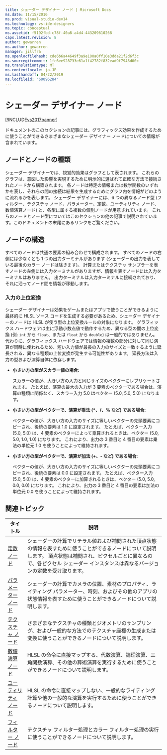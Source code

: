 ```yaml
---
title: シェーダー デザイナー ノード | Microsoft Docs
ms.date: 11/15/2016
ms.prod: visual-studio-dev14
ms.technology: vs-ide-designers
ms.topic: conceptual
ms.assetid: f5192fbd-c78f-40a8-a4d4-443209610268
caps.latest.revision: 8
author: gewarren
ms.author: gewarren
manager: jillfra
ms.openlocfilehash: cde6b6a44649f3a9e100a0ff10e3dda21f2d6f3c
ms.sourcegitcommit: 1fc6ee928733e61a1f42782f832ead9f7946d00c
ms.translationtype: MT
ms.contentlocale: ja-JP
ms.lasthandoff: 04/22/2019
ms.locfileid: "60096284"
---
```

# <a name="shader-designer-nodes"></a>シェーダー デザイナー ノード
[!INCLUDE[vs2017banner](../includes/vs2017banner.md)]

ドキュメントのこのセクションの記事には、グラフィックス効果を作成するために使うことができるさまざまなシェーダー デザイナー ノードについての情報が含まれています。  
  
## <a name="nodes-and-node-types"></a>ノードとノードの種類  
 シェーダー デザイナーでは、視覚的効果はグラフとして表されます。 これらのグラフは、意図した影響を実現するために明示的に選ばれて正確な方法で接続されたノードから構築されます。 各ノードは特定の情報または数学関数のいずれかを表し、それらの間の接続は結果を生成するためにグラフ内を情報がどのように流れるかを表します。 シェーダー デザイナーには、6 つの異なるノード型 (フィルター、テクスチャ ノード、パラメーター、定数、ユーティリティ ノード、数値演算ノード) と、各型に属する複数の個別ノードが用意されています。 これらのノードとノード型についてはこのセクションの他の記事で説明されています。このドキュメントの末尾にあるリンクをご覧ください。  
  
## <a name="node-structure"></a>ノードの構造  
 すべてのノードは共通の要素の組み合わせで構成されます。 すべてのノードの右側には少なくとも 1 つの出力ターミナルがあります (シェーダーの出力を表している最後のカラー ノードは除きます)。 計算またはテクスチャ サンプラーを表すノードの左側には入力ターミナルがありますが、情報を表すノードには入力ターミナルはありません。 出力ターミナルは入力ターミナルに接続されており、それに沿ってノード間を情報が移動します。  
  
### <a name="promotion-of-inputs"></a>入力の上位変換  
 シェーダー デザイナーは効果をゲームまたはアプリで使うことができるように最終的に HLSL ソース コードを生成する必要があるため、シェーダー デザイナーのノードは HLSL が使う型の上位変換ルールの対象になります。 グラフィックス ハードウェアは主に浮動小数点値で動作するため、異なる型の間の上位変換 (例: `int` から `float`、または `float` から `double`) は一般的ではありません。 代わりに、グラフィックス ハードウェアでは情報の複数の部分に対して同じ演算が同時に使われるため、短い入力値が最長の入力のサイズと一致するように延長される、異なる種類の上位変換が発生する可能性があります。 延長方法は入力の型および演算自体に依存します。  
  
- **小さい方の型がスカラー値の場合:**  
  
     スカラーの値が、大きい方の入力と同じサイズのベクターにレプリケートされます。 たとえば、演算の最大の入力が 3 要素のベクターである場合は、演算の種類に関係なく、スカラー入力 5.0 はベクター (5.0, 5.0, 5.0) になります。  
  
- **小さい方の型がベクターで、演算が乗法 (\*、/、% など) である場合:**  
  
     ベクターの値が、大きい方の入力のサイズに等しいベクターの先頭要素にコピーされ、後続の要素は 1.0 に設定されます。 たとえば、ベクター入力 (5.0, 5.0) は、4 要素のベクターによって乗算されるときは、ベクター (5.0, 5.0, 1.0, 1.0) になります。 これにより、出力の 3 番目と 4 番目の要素は乗法の単位元 1.0 を使うことによって維持されます。  
  
- **小さい方の型がベクターで、演算が加法 (+、- など) である場合:**  
  
     ベクターの値が、大きい方の入力のサイズに等しいベクターの先頭要素にコピーされ、後続の要素は 0.0 に設定されます。 たとえば、ベクター入力 (5.0, 5.0) は、4 要素のベクターに加算されるときは、ベクター (5.0, 5.0, 0.0, 0.0) になります。 これにより、出力の 3 番目と 4 番目の要素は加法の単位元 0.0 を使うことによって維持されます。  
  
## <a name="related-topics"></a>関連トピック  
  
|タイトル|説明|  
|-----------|-----------------|  
|[定数ノード](../designers/constant-nodes.md)|シェーダーの計算でリテラル値および補間された頂点状態の情報を表すために使うことができるノードについて説明します。 頂点状態は補間され、ピクセルごとに異なるので、各ピクセル シェーダー インスタンスは異なるバージョンの定数を受け取ります。|  
|[パラメーター ノード](../designers/parameter-nodes.md)|シェーダーの計算でカメラの位置、素材のプロパティ、ライティング パラメーター、時刻、およびその他のアプリの状態情報を表すために使うことができるノードについて説明します。|  
|[テクスチャ ノード](../designers/texture-nodes.md)|さまざまなテクスチャの種類とジオメトリのサンプリング、および一般的な方法でのテクスチャ座標の生成または変換に使うことができるノードについて説明します。|  
|[数値演算ノード](../designers/math-nodes.md)|HLSL の命令に直接マップする、代数演算、論理演算、三角関数演算、その他の算術演算を実行するために使うことができるノードについて説明します。|  
|[ユーティリティ ノード](../designers/utility-nodes.md)|HLSL の命令に直接マップしない、一般的なライティング計算や他の一般的な演算を実行するために使うことができるノードについて説明します。|  
|[フィルター ノード](../designers/filter-nodes.md)|テクスチャ フィルター処理とカラー フィルター処理の実行に使うことができるノードについて説明します。|
